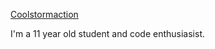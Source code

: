 [Coolstormaction](coolstormaction.github.io/himu.github.io)

I'm a 11 year old student and code enthusiasist.
